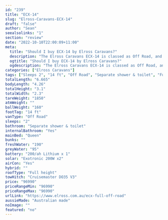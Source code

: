 ```yaml
---
id: "239"
title: "ECX-14"
slug: "Elross-Caravans-ECX-14"
draft: "false"
author: "Sean"
seealsolinks: "1"
section: "review"
date: "2022-10-10T22:00:09+11:00"
meta:
  title: "Should I buy ECX-14 by Elross Caravans?"
  description: "The Elross Caravans ECX-14 is classed as Off Road, and sleeps 2 people. It is Australian made and comes in at 14 ft. It generally has Separate shower & toilet."
  ogtitle: "Should I buy ECX-14 by Elross Caravans?"
  ogdescription: "The Elross Caravans ECX-14 is classed as Off Road, and sleeps 2 people. It is Australian made and comes in at 14 ft. It generally has Separate shower & toilet."
categories: ["Elross Caravans"]
tags: ["Sleeps 2", "14 ft", "Off Road", "Separate shower & toilet", "Full height", "80 - 100k"]
totalLength: "6.665"
bodyLength: "4.26"
totalHeight: "3.1"
totalWidth: "2.3"
tareWeight: "1850"
atmWeight: ""
ballWeight: "160"
footTag: "14 ft"
vanType: "Off Road"
sleeps: "2"
bathroom: "Separate shower & toilet"
internalBathroom: "Yes"
mainBed: "Queen"
bunks: ""
freshWater: "190"
greyWater: "95"
battery: "200/ah Lithium x 1"
solar: "Exotronic 200W x2"
airCon: "Yes"
hybrid: ""
roofType: "Full height"
towHitch: "Cruisemaster DO35 V3"
price: "96990"
priceRangeMin: "96990"
priceRangeMax: "96990"
urlLink: "https://www.elross.com.au/ecx-full-off-road"
aussieMade: "Australian made"
noImage: ""
featured: "no"
---
```

